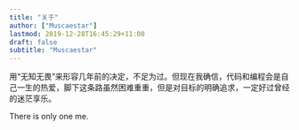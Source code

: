 ```yaml
---
title: "关于"
author: ["Muscaestar"]
lastmod: 2019-12-28T16:45:29+11:00
draft: false
subtitle: "Muscaestar"
---
```


用“无知无畏”来形容几年前的决定，不足为过。但现在我确信，代码和编程会是自己一生的热爱，脚下这条路虽然困难重重，但是对目标的明确追求，一定好过曾经的迷茫享乐。

There is only one me.